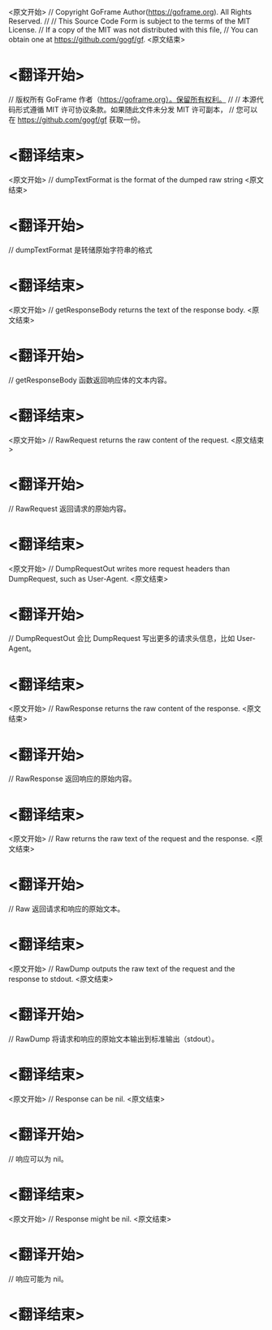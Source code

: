 
<原文开始>
// Copyright GoFrame Author(https://goframe.org). All Rights Reserved.
//
// This Source Code Form is subject to the terms of the MIT License.
// If a copy of the MIT was not distributed with this file,
// You can obtain one at https://github.com/gogf/gf.
<原文结束>

# <翻译开始>
// 版权所有 GoFrame 作者（https://goframe.org）。保留所有权利。
//
// 本源代码形式遵循 MIT 许可协议条款。如果随此文件未分发 MIT 许可副本，
// 您可以在 https://github.com/gogf/gf 获取一份。
# <翻译结束>


<原文开始>
// dumpTextFormat is the format of the dumped raw string
<原文结束>

# <翻译开始>
// dumpTextFormat 是转储原始字符串的格式
# <翻译结束>


<原文开始>
// getResponseBody returns the text of the response body.
<原文结束>

# <翻译开始>
// getResponseBody 函数返回响应体的文本内容。
# <翻译结束>


<原文开始>
// RawRequest returns the raw content of the request.
<原文结束>

# <翻译开始>
// RawRequest 返回请求的原始内容。
# <翻译结束>







<原文开始>
// DumpRequestOut writes more request headers than DumpRequest, such as User-Agent.
<原文结束>

# <翻译开始>
// DumpRequestOut 会比 DumpRequest 写出更多的请求头信息，比如 User-Agent。
# <翻译结束>


<原文开始>
// RawResponse returns the raw content of the response.
<原文结束>

# <翻译开始>
// RawResponse 返回响应的原始内容。
# <翻译结束>







<原文开始>
// Raw returns the raw text of the request and the response.
<原文结束>

# <翻译开始>
// Raw 返回请求和响应的原始文本。
# <翻译结束>


<原文开始>
// RawDump outputs the raw text of the request and the response to stdout.
<原文结束>

# <翻译开始>
// RawDump 将请求和响应的原始文本输出到标准输出（stdout）。
# <翻译结束>


<原文开始>
// Response can be nil.
<原文结束>

# <翻译开始>
// 响应可以为 nil。
# <翻译结束>


<原文开始>
// Response might be nil.
<原文结束>

# <翻译开始>
// 响应可能为 nil。
# <翻译结束>

